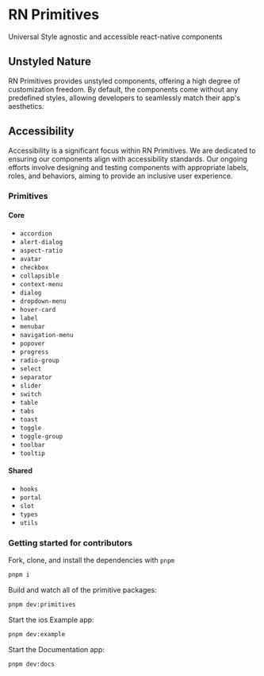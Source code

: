 # RN Primitives

Universal Style agnostic and accessible react-native components

## Unstyled Nature

RN Primitives provides unstyled components, offering a high degree of customization freedom. By default, the components come without any predefined styles, allowing developers to seamlessly match their app's aesthetics.

## Accessibility

Accessibility is a significant focus within RN Primitives. We are dedicated to ensuring our components align with accessibility standards. Our ongoing efforts involve designing and testing components with appropriate labels, roles, and behaviors, aiming to provide an inclusive user experience.

### Primitives

#### Core

- `accordion`
- `alert-dialog`
- `aspect-ratio`
- `avatar`
- `checkbox`
- `collapsible`
- `context-menu`
- `dialog`
- `dropdown-menu`
- `hover-card`
- `label`
- `menubar`
- `navigation-menu`
- `popover`
- `progress`
- `radio-group`
- `select`
- `separator`
- `slider`
- `switch`
- `table`
- `tabs`
- `toast`
- `toggle`
- `toggle-group`
- `toolbar`
- `tooltip`

#### Shared

- `hooks`
- `portal`
- `slot`
- `types`
- `utils`

### Getting started for contributors

Fork, clone, and install the dependencies with `pnpm`

```bash
pnpm i
```

Build and watch all of the primitive packages:

```bash
pnpm dev:primitives
```

Start the ios Example app:

```bash
pnpm dev:example
```

Start the Documentation app:

```bash
pnpm dev:docs
```
